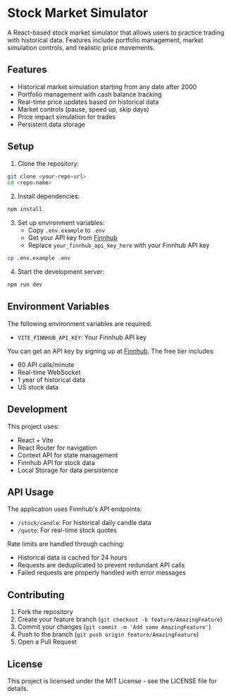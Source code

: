 # Stock Market Simulator

A React-based stock market simulator that allows users to practice trading with historical data. Features include portfolio management, market simulation controls, and realistic price movements.

## Features

- Historical market simulation starting from any date after 2000
- Portfolio management with cash balance tracking
- Real-time price updates based on historical data
- Market controls (pause, speed up, skip days)
- Price impact simulation for trades
- Persistent data storage

## Setup

1. Clone the repository:
```bash
git clone <your-repo-url>
cd <repo-name>
```

2. Install dependencies:
```bash
npm install
```

3. Set up environment variables:
   - Copy `.env.example` to `.env`
   - Get your API key from [Finnhub](https://finnhub.io/register)
   - Replace `your_finnhub_api_key_here` with your Finnhub API key
```bash
cp .env.example .env
```

4. Start the development server:
```bash
npm run dev
```

## Environment Variables

The following environment variables are required:

- `VITE_FINNHUB_API_KEY`: Your Finnhub API key

You can get an API key by signing up at [Finnhub](https://finnhub.io/register). The free tier includes:
- 60 API calls/minute
- Real-time WebSocket
- 1 year of historical data
- US stock data

## Development

This project uses:
- React + Vite
- React Router for navigation
- Context API for state management
- Finnhub API for stock data
- Local Storage for data persistence

## API Usage

The application uses Finnhub's API endpoints:
- `/stock/candle`: For historical daily candle data
- `/quote`: For real-time stock quotes

Rate limits are handled through caching:
- Historical data is cached for 24 hours
- Requests are deduplicated to prevent redundant API calls
- Failed requests are properly handled with error messages

## Contributing

1. Fork the repository
2. Create your feature branch (`git checkout -b feature/AmazingFeature`)
3. Commit your changes (`git commit -m 'Add some AmazingFeature'`)
4. Push to the branch (`git push origin feature/AmazingFeature`)
5. Open a Pull Request

## License

This project is licensed under the MIT License - see the LICENSE file for details.
